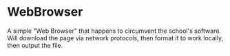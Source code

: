 # WebBrowser
A simple "Web Browser" that happens to circumvent the school's software. Will download the page via network protocols, then format it to work locally, then output the file.
